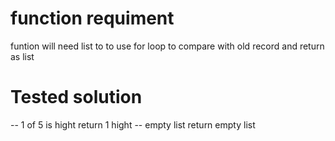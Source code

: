 # function requiment
funtion will need list to to use for loop to compare with old record and return as list

# Tested solution
-- 1 of 5 is hight return 1 hight
-- empty list return empty list
